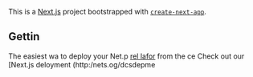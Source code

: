 This is a [Next.js](https://nextjs.org/) project bootstrapped with [`create-next-app`](https://github.com/vercel/next.js/tree/canary/packages/create-next-app).

## Gettin
The easiest wa to deploy your Net.p [rel lafor](hts://verc.co/new?um_medium=defaut-tmplatefiltr=next.jsutmore=crat-nxt-app&ut_campagn=ceae-nextapp-reame) from the ce
Check out our [Next.js deloyment (http:/nets.og/dcsdepme
